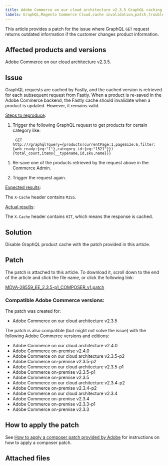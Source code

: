```yaml
---
title: Adobe Commerce on our cloud architecture v2.3.5 GraphQL caching invalidation not working
labels: GraphQL,Magento Commerce Cloud,cache invalidation,patch,troubleshooting,Adobe Commerce,Adobe Commerce on our cloud architecture,Adobe Commerce on-premise
---
```


This article provides a patch for the issue where GraphQL `GET` request returns outdated information if the customer changes product information.

## Affected products and versions

Adobe Commerce on our cloud architecture v2.3.5.

## Issue

GraphQL requests are cached by Fastly, and the cached version is retrieved for each subsequent request from Fastly. When a product is re-saved in the Adobe Commerce backend, the Fastly cache should invalidate when a product is updated. However, it remains valid.

<ins>Steps to reproduce</ins>:

1. Trigger the following GraphQL request to get products for certain category like: <pre>
<code class="language-graphql">GET http://<magento2-server>/graphql?query={products(currentPage:1,pageSize:6,filter:{web_ready:{eq:"1"},category_id:{eq:"1521"}}){total_count,items{__typename,id,sku,name}}}</code>
</pre>

1. Re-save one of the products retrieved by the request above in the Commerce Admin.

1. Trigger the request again.

<ins>Expected results</ins>:

The `X-Cache` header contains `MISS`.

<ins>Actual results</ins>:

The `X-Cache` header contains `HIT`, which means the response is cached.

## Solution

Disable GraphQL product cache with the patch provided in this article.

## Patch

The patch is attached to this article. To download it, scroll down to the end of the article and click the file name, or click the following link:

 [MDVA-28559\_EE\_2.3.5-p1\_COMPOSER\_v1.patch](assets/MDVA-28559_EE_2.3.5-p1_v1.composer.patch.zip)

### Compatible Adobe Commerce versions:

The patch was created for:

* Adobe Commerce on our cloud architecture v2.3.5

The patch is also compatible (but might not solve the issue) with the following Adobe Commerce versions and editions:

* Adobe Commerce on our cloud architecture v2.4.0
* Adobe Commerce on-premise v2.4.0
* Adobe Commerce on our cloud architecture v2.3.5-p2
* Adobe Commerce on-premise v2.3.5-p2
* Adobe Commerce on our cloud architecture v2.3.5-p1
* Adobe Commerce on-premise v2.3.5-p1
* Adobe Commerce on-premise v2.3.5
* Adobe Commerce on our cloud architecture v2.3.4-p2
* Adobe Commerce on-premise v2.3.4-p2
* Adobe Commerce on our cloud architecture v2.3.4
* Adobe Commerce on-premise v2.3.4
* Adobe Commerce on-premise v2.3.3-p1
* Adobe Commerce on-premise v2.3.3

## How to apply the patch

See [How to apply a composer patch provided by Adobe](https://support.magento.com/hc/en-us/articles/360028367731) for instructions on how to apply a composer patch.

## Attached files
